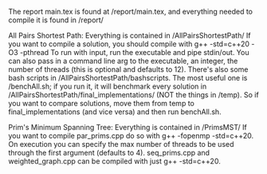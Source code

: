 The report main.tex is found at /report/main.tex, and everything needed to compile it is found in /report/

All Pairs Shortest Path:
Everything is contained in /AllPairsShortestPath/
If you want to compile a solution, you should compile with g++ -std=c++20 -O3 -pthread
To run with input, run the executable and pipe stdin/out. You can also pass in a command line arg to the executable, an integer, the number of threads (this is optional and defaults to 12). 
There's also some bash scripts in /AllPairsShortestPath/bashscripts. The most useful one is /benchAll.sh; if you run it, it will benchmark every solution in /AllPairsShortestPath/final_implementations/ (NOT the things in /temp). So if you want to compare solutions, move them from temp to final_implementations (and vice versa) and then run benchAll.sh. 

Prim's Minimum Spanning Tree:
Everything is contained in /PrimsMST/
If you want to compile par_prims.cpp do so with g++ -fopenmp <programname> -std=c++20. On execution you can specify the max number of threads to be used through the first argument (defaults to 4). seq_prims.cpp and weighted_graph.cpp can be compiled with just g++ <programname> -std=c++20.
